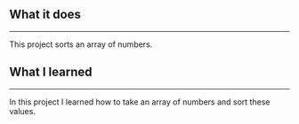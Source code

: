 ## What it does
---
This project sorts an array of numbers.

## What I learned
---
In this project I learned how to take an array of numbers and sort these values.